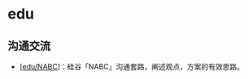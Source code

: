 # edu

## 沟通交流

- [[edu/NABC]]：硅谷「NABC」沟通套路，阐述观点，方案的有效思路。

[//begin]: # "Autogenerated link references for markdown compatibility"
[edu/NABC]: edu/NABC "NABC"
[//end]: # "Autogenerated link references"